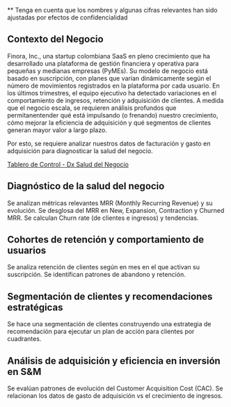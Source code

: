 ** Tenga en cuenta que los nombres y algunas cifras relevantes han sido ajustadas por efectos de confidencialidad

## Contexto del Negocio

Finora, Inc., una startup colombiana SaaS en pleno crecimiento que ha desarrollado una plataforma de gestión financiera y operativa para pequeñas 
y medianas empresas (PyMEs). Su modelo de negocio está basado en suscripción, con planes que varían dinámicamente según el número de movimientos 
registrados en la plataforma por cada usuario.
En los últimos trimestres, el equipo ejecutivo ha detectado variaciones en el comportamiento de ingresos, retención y adquisición de clientes. 
A medida que el negocio escala, se requieren análisis profundos que permitanentender qué está impulsando (o frenando) nuestro crecimiento, 
cómo mejorar la eficiencia de adquisición y qué segmentos de clientes generan mayor valor a largo plazo.

Por esto, se requiere analizar nuestros datos de facturación y gasto en adquisición para diagnosticar la salud del negocio.

 [Tablero de Control - Dx Salud del Negocio](https://app.powerbi.com/view?r=eyJrIjoiNTIyZGEzNTItZmY0OC00MzljLWE5OGMtNGIyNjJkMTQzNjBkIiwidCI6ImQ5NTYwYjMzLWNlYjItNGE0My1iZTM4LTQzMjU4ZTE0MGQzMiJ9) 
  
## Diagnóstico de la salud del negocio
Se analizan métricas relevantes MRR (Monthly Recurring Revenue) y su evolución. 
Se desglosa del MRR en New, Expansion, Contraction y Churned MRR.
Se calculan Churn rate (de clientes e ingresos) y tendencias.

## Cohortes de retención y comportamiento de usuarios
Se analiza retención de clientes según en mes en el que activan su suscripción. Se identifican patrones de abandono y retención.

## Segmentación de clientes y recomendaciones estratégicas
Se hace una segmentación de clientes construyendo una estrategia de recomendación para ejecutar un plan de acción para clientes por cuadrantes.

## Análisis de adquisición y eficiencia en inversión en S&M
Se evalúan patrones de evolución del Customer Acquisition Cost (CAC). Se relacionan los datos de gasto de adquisición vs el crecimiento de ingresos. 

